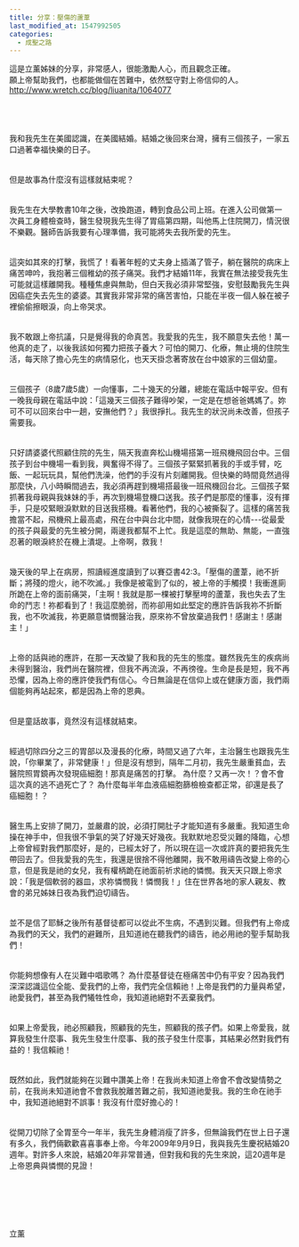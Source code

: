 ```yaml
---
title: 分享：壓傷的蘆葦
last_modified_at: 1547992505
categories:
  - 成聖之路
---
```


這是立薰姊妹的分享，非常感人，很能激勵人心，而且觀念正確。<br>願上帝幫助我們，也都能做個在苦難中，依然堅守對上帝信仰的人。<br><!--more-->http://www.wretch.cc/blog/liuanita/1064077<br><br><br><br><br>我和我先生在美國認識，在美國結婚。結婚之後回來台灣，擁有三個孩子，一家五口過著幸福快樂的日子。<br><br><br>但是故事為什麼沒有這樣就結束呢？ <br> <br><br>我先生在大學教書10年之後，改換跑道，轉到食品公司上班。在進入公司做第一次員工身體檢查時，醫生發現我先生得了胃癌第四期，叫他馬上住院開刀，情況很不樂觀。醫師告訴我要有心理準備，我可能將失去我所愛的先生。<br><br><br>這突如其來的打擊，我慌了！看著年輕的丈夫身上插滿了管子，躺在醫院的病床上痛苦呻吟，我抱著三個稚幼的孩子痛哭。我們才結婚11年，我實在無法接受我先生可能就這樣離開我。種種焦慮與無助，但白天我必須非常堅強，安慰鼓勵我先生與因癌症失去先生的婆婆。其實我非常非常的痛苦害怕，只能在半夜一個人躲在被子裡偷偷擦眼淚，向上帝哭求。<br> <br><br>我不敢跟上帝抗議，只是覺得我的命真苦。我愛我的先生，我不願意失去他！萬一他真的走了，以後我該如何獨力把孩子養大？可怕的開刀、化療，無止境的住院生活，每天除了擔心先生的病情惡化，也天天掛念著寄放在台中娘家的三個幼童。<br> <br><br>三個孩子（8歲7歲5歲）一向懂事，二十幾天的分離，總能在電話中報平安。但有一晚我母親在電話中說：「這幾天三個孩子難得吵架，一定是在想爸爸媽媽了。妳可不可以回來台中一趟，安撫他們？」我很掙扎。我先生的狀況尚未改善，但孩子需要我。<br><br> <br>只好請婆婆代照顧住院的先生，隔天我直奔松山機場搭第一班飛機飛回台中。三個孩子到台中機場一看到我，興奮得不得了。三個孩子緊緊抓著我的手或手臂，吃飯、一起玩玩具，幫他們洗澡，他們的手沒有片刻離開我。但快樂的時間竟然過得那麼快，八小時瞬間過去，我必須再趕到機場搭最後一班飛機回台北。三個孩子緊抓著我母親與我妹妹的手，再次到機場登機口送我。孩子們是那麼的懂事，沒有揮手，只是咬緊眼淚默默的目送我搭機。看著他們，我的心被撕裂了。這樣的痛苦我擔當不起，飛機飛上最高處，飛在台中與台北中間，就像我現在的心情---從最愛的孩子與最愛的先生被分開，兩邊我都幫不上忙。我是這麼的無助、無能，一直強忍著的眼淚終於在機上潰堤。上帝啊，救我！<br> <br><br>幾天後的早上在病房，照讀經進度讀到了以賽亞書42:3。「壓傷的蘆葦，祂不折斷；將殘的燈火，祂不吹滅。」我像是被電到了似的，被上帝的手觸摸！我衝進廁所跪在上帝的面前痛哭，「主啊！我就是那一棵被打擊壓垮的蘆葦，我也失去了生命的鬥志！祢都看到了！我這麼脆弱，而祢卻用如此堅定的應許告訴我祢不折斷我，也不吹滅我，祢更願意憐憫醫治我，原來祢不曾放棄過我們！感謝主！感謝主！」<br><br> <br>上帝的話與祂的應許，在那一天改變了我和我的先生的態度。雖然我先生的疾病尚未得到醫治，我們尚在醫院裡，但我不再流淚，不再徬徨。生命是長是短，我不再恐懼，因為上帝的應許使我們有信心。今日無論是在信仰上或在健康方面，我們兩個能夠再站起來，都是因為上帝的恩典。<br><br> <br>但是童話故事，竟然沒有這樣就結束。<br><br><br>經過切除四分之三的胃部以及漫長的化療，時間又過了六年，主治醫生也跟我先生說，「你畢業了，非常健康！」但是沒有想到，隔年二月初，我先生嚴重貧血，去醫院照胃鏡再次發現癌細胞！那真是痛苦的打擊。 為什麼？又再一次！？會不會這次真的逃不過死亡了？ 為什麼每半年血液癌細胞篩檢檢查都正常，卻還是長了癌細胞！？<br> <br><br>醫生馬上安排了開刀，並嚴肅的說，必須打開肚子才能知道有多嚴重。我知道生命操在神手中，但我很不爭氣的哭了好幾天好幾夜。我默默地忍受災難的降臨，心想上帝曾經對我們那麼好，是的，已經太好了，所以現在這一次或許真的要把我先生帶回去了。但我愛我的先生，我還是很捨不得他離開，我不敢用禱告改變上帝的心意，但是我是祂的女兒，我有權柄跪在祂面前祈求祂的憐憫。我天天只跟上帝求說：「我是個軟弱的器皿，求祢憐憫我！憐憫我！」住在世界各地的家人親友、教會的弟兄姊妹日夜為我們迫切禱告。<br> <br><br>並不是信了耶穌之後所有基督徒都可以從此不生病，不遇到災難。但我們有上帝成為我們的天父，我們的避難所，且知道祂在聽我們的禱告，祂必用祂的聖手幫助我們！<br> <br><br>你能夠想像有人在災難中唱歌嗎？ 為什麼基督徒在極痛苦中仍有平安？因為我們深深認識這位全能、愛我們的上帝，我們完全信賴祂！上帝是我們的力量與希望，祂愛我們，甚至為我們犧牲性命，我知道祂絕對不丟棄我們。<br> <br><br>如果上帝愛我，祂必照顧我，照顧我的先生，照顧我的孩子們。如果上帝愛我，就算我發生什麼事、我先生發生什麼事、我的孩子發生什麼事，其結果必然對我們有益的！我信賴祂！ <br><br> <br>既然如此，我們就能夠在災難中讚美上帝！在我尚未知道上帝會不會改變情勢之前，在我尚未知道祂會不會救我脫離苦難之前，我知道祂愛我。我的生命在祂手中，我知道祂絕對不誤事！我沒有什麼好擔心的！<br> <br><br>從開刀切除了全胃至今一年半，我先生身體消瘦了許多，但無論我們在世上日子還有多久，我們倆歡歡喜喜事奉上帝。今年2009年9月9日，我與我先生慶祝結婚20週年。對許多人來說，結婚20年非常普通，但對我和我的先生來說，這20週年是上帝恩典與憐憫的見證！<br><br> <br><br><br><br><br>立薰<br><br><br>
